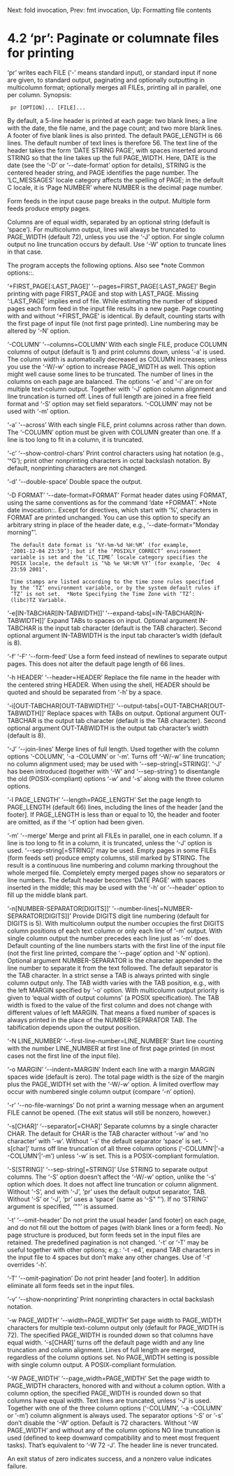 Next: fold invocation,  Prev: fmt invocation,  Up: Formatting file contents

4.2 ‘pr’: Paginate or columnate files for printing
==================================================

‘pr’ writes each FILE (‘-’ means standard input), or standard input if
none are given, to standard output, paginating and optionally outputting
in multicolumn format; optionally merges all FILEs, printing all in
parallel, one per column.  Synopsis:

     pr [OPTION]... [FILE]...

   By default, a 5-line header is printed at each page: two blank lines;
a line with the date, the file name, and the page count; and two more
blank lines.  A footer of five blank lines is also printed.  The default
PAGE_LENGTH is 66 lines.  The default number of text lines is therefore
56.  The text line of the header takes the form ‘DATE STRING PAGE’, with
spaces inserted around STRING so that the line takes up the full
PAGE_WIDTH.  Here, DATE is the date (see the ‘-D’ or ‘--date-format’
option for details), STRING is the centered header string, and PAGE
identifies the page number.  The ‘LC_MESSAGES’ locale category affects
the spelling of PAGE; in the default C locale, it is ‘Page NUMBER’ where
NUMBER is the decimal page number.

   Form feeds in the input cause page breaks in the output.  Multiple
form feeds produce empty pages.

   Columns are of equal width, separated by an optional string (default
is ‘space’).  For multicolumn output, lines will always be truncated to
PAGE_WIDTH (default 72), unless you use the ‘-J’ option.  For single
column output no line truncation occurs by default.  Use ‘-W’ option to
truncate lines in that case.

   The program accepts the following options.  Also see *note Common
options::.

‘+FIRST_PAGE[:LAST_PAGE]’
‘--pages=FIRST_PAGE[:LAST_PAGE]’
     Begin printing with page FIRST_PAGE and stop with LAST_PAGE.
     Missing ‘:LAST_PAGE’ implies end of file.  While estimating the
     number of skipped pages each form feed in the input file results in
     a new page.  Page counting with and without ‘+FIRST_PAGE’ is
     identical.  By default, counting starts with the first page of
     input file (not first page printed).  Line numbering may be altered
     by ‘-N’ option.

‘-COLUMN’
‘--columns=COLUMN’
     With each single FILE, produce COLUMN columns of output (default is
     1) and print columns down, unless ‘-a’ is used.  The column width
     is automatically decreased as COLUMN increases; unless you use the
     ‘-W/-w’ option to increase PAGE_WIDTH as well.  This option might
     well cause some lines to be truncated.  The number of lines in the
     columns on each page are balanced.  The options ‘-e’ and ‘-i’ are
     on for multiple text-column output.  Together with ‘-J’ option
     column alignment and line truncation is turned off.  Lines of full
     length are joined in a free field format and ‘-S’ option may set
     field separators.  ‘-COLUMN’ may not be used with ‘-m’ option.

‘-a’
‘--across’
     With each single FILE, print columns across rather than down.  The
     ‘-COLUMN’ option must be given with COLUMN greater than one.  If a
     line is too long to fit in a column, it is truncated.

‘-c’
‘--show-control-chars’
     Print control characters using hat notation (e.g., ‘^G’); print
     other nonprinting characters in octal backslash notation.  By
     default, nonprinting characters are not changed.

‘-d’
‘--double-space’
     Double space the output.

‘-D FORMAT’
‘--date-format=FORMAT’
     Format header dates using FORMAT, using the same conventions as for
     the command ‘date +FORMAT’.  *Note date invocation::.  Except for
     directives, which start with ‘%’, characters in FORMAT are printed
     unchanged.  You can use this option to specify an arbitrary string
     in place of the header date, e.g., ‘--date-format="Monday
     morning"’.

     The default date format is ‘%Y-%m-%d %H:%M’ (for example,
     ‘2001-12-04 23:59’); but if the ‘POSIXLY_CORRECT’ environment
     variable is set and the ‘LC_TIME’ locale category specifies the
     POSIX locale, the default is ‘%b %e %H:%M %Y’ (for example, ‘Dec  4
     23:59 2001’.

     Time stamps are listed according to the time zone rules specified
     by the ‘TZ’ environment variable, or by the system default rules if
     ‘TZ’ is not set.  *Note Specifying the Time Zone with ‘TZ’:
     (libc)TZ Variable.

‘-e[IN-TABCHAR[IN-TABWIDTH]]’
‘--expand-tabs[=IN-TABCHAR[IN-TABWIDTH]]’
     Expand TABs to spaces on input.  Optional argument IN-TABCHAR is
     the input tab character (default is the TAB character).  Second
     optional argument IN-TABWIDTH is the input tab character’s width
     (default is 8).

‘-f’
‘-F’
‘--form-feed’
     Use a form feed instead of newlines to separate output pages.  This
     does not alter the default page length of 66 lines.

‘-h HEADER’
‘--header=HEADER’
     Replace the file name in the header with the centered string
     HEADER.  When using the shell, HEADER should be quoted and should
     be separated from ‘-h’ by a space.

‘-i[OUT-TABCHAR[OUT-TABWIDTH]]’
‘--output-tabs[=OUT-TABCHAR[OUT-TABWIDTH]]’
     Replace spaces with TABs on output.  Optional argument OUT-TABCHAR
     is the output tab character (default is the TAB character).  Second
     optional argument OUT-TABWIDTH is the output tab character’s width
     (default is 8).

‘-J’
‘--join-lines’
     Merge lines of full length.  Used together with the column options
     ‘-COLUMN’, ‘-a -COLUMN’ or ‘-m’.  Turns off ‘-W/-w’ line
     truncation; no column alignment used; may be used with
     ‘--sep-string[=STRING]’.  ‘-J’ has been introduced (together with
     ‘-W’ and ‘--sep-string’) to disentangle the old (POSIX-compliant)
     options ‘-w’ and ‘-s’ along with the three column options.

‘-l PAGE_LENGTH’
‘--length=PAGE_LENGTH’
     Set the page length to PAGE_LENGTH (default 66) lines, including
     the lines of the header [and the footer].  If PAGE_LENGTH is less
     than or equal to 10, the header and footer are omitted, as if the
     ‘-t’ option had been given.

‘-m’
‘--merge’
     Merge and print all FILEs in parallel, one in each column.  If a
     line is too long to fit in a column, it is truncated, unless the
     ‘-J’ option is used.  ‘--sep-string[=STRING]’ may be used.  Empty
     pages in some FILEs (form feeds set) produce empty columns, still
     marked by STRING.  The result is a continuous line numbering and
     column marking throughout the whole merged file.  Completely empty
     merged pages show no separators or line numbers.  The default
     header becomes ‘DATE PAGE’ with spaces inserted in the middle; this
     may be used with the ‘-h’ or ‘--header’ option to fill up the
     middle blank part.

‘-n[NUMBER-SEPARATOR[DIGITS]]’
‘--number-lines[=NUMBER-SEPARATOR[DIGITS]]’
     Provide DIGITS digit line numbering (default for DIGITS is 5).
     With multicolumn output the number occupies the first DIGITS column
     positions of each text column or only each line of ‘-m’ output.
     With single column output the number precedes each line just as
     ‘-m’ does.  Default counting of the line numbers starts with the
     first line of the input file (not the first line printed, compare
     the ‘--page’ option and ‘-N’ option).  Optional argument
     NUMBER-SEPARATOR is the character appended to the line number to
     separate it from the text followed.  The default separator is the
     TAB character.  In a strict sense a TAB is always printed with
     single column output only.  The TAB width varies with the TAB
     position, e.g., with the left MARGIN specified by ‘-o’ option.
     With multicolumn output priority is given to ‘equal width of output
     columns’ (a POSIX specification).  The TAB width is fixed to the
     value of the first column and does not change with different values
     of left MARGIN.  That means a fixed number of spaces is always
     printed in the place of the NUMBER-SEPARATOR TAB.  The tabification
     depends upon the output position.

‘-N LINE_NUMBER’
‘--first-line-number=LINE_NUMBER’
     Start line counting with the number LINE_NUMBER at first line of
     first page printed (in most cases not the first line of the input
     file).

‘-o MARGIN’
‘--indent=MARGIN’
     Indent each line with a margin MARGIN spaces wide (default is
     zero).  The total page width is the size of the margin plus the
     PAGE_WIDTH set with the ‘-W/-w’ option.  A limited overflow may
     occur with numbered single column output (compare ‘-n’ option).

‘-r’
‘--no-file-warnings’
     Do not print a warning message when an argument FILE cannot be
     opened.  (The exit status will still be nonzero, however.)

‘-s[CHAR]’
‘--separator[=CHAR]’
     Separate columns by a single character CHAR.  The default for CHAR
     is the TAB character without ‘-w’ and ‘no character’ with ‘-w’.
     Without ‘-s’ the default separator ‘space’ is set.  ‘-s[char]’
     turns off line truncation of all three column options
     (‘-COLUMN’|‘-a -COLUMN’|‘-m’) unless ‘-w’ is set.  This is a
     POSIX-compliant formulation.

‘-S[STRING]’
‘--sep-string[=STRING]’
     Use STRING to separate output columns.  The ‘-S’ option doesn’t
     affect the ‘-W/-w’ option, unlike the ‘-s’ option which does.  It
     does not affect line truncation or column alignment.  Without ‘-S’,
     and with ‘-J’, ‘pr’ uses the default output separator, TAB.
     Without ‘-S’ or ‘-J’, ‘pr’ uses a ‘space’ (same as ‘-S" "’).  If no
     ‘STRING’ argument is specified, ‘""’ is assumed.

‘-t’
‘--omit-header’
     Do not print the usual header [and footer] on each page, and do not
     fill out the bottom of pages (with blank lines or a form feed).  No
     page structure is produced, but form feeds set in the input files
     are retained.  The predefined pagination is not changed.  ‘-t’ or
     ‘-T’ may be useful together with other options; e.g.: ‘-t -e4’,
     expand TAB characters in the input file to 4 spaces but don’t make
     any other changes.  Use of ‘-t’ overrides ‘-h’.

‘-T’
‘--omit-pagination’
     Do not print header [and footer].  In addition eliminate all form
     feeds set in the input files.

‘-v’
‘--show-nonprinting’
     Print nonprinting characters in octal backslash notation.

‘-w PAGE_WIDTH’
‘--width=PAGE_WIDTH’
     Set page width to PAGE_WIDTH characters for multiple text-column
     output only (default for PAGE_WIDTH is 72).  The specified
     PAGE_WIDTH is rounded down so that columns have equal width.
     ‘-s[CHAR]’ turns off the default page width and any line truncation
     and column alignment.  Lines of full length are merged, regardless
     of the column options set.  No PAGE_WIDTH setting is possible with
     single column output.  A POSIX-compliant formulation.

‘-W PAGE_WIDTH’
‘--page_width=PAGE_WIDTH’
     Set the page width to PAGE_WIDTH characters, honored with and
     without a column option.  With a column option, the specified
     PAGE_WIDTH is rounded down so that columns have equal width.  Text
     lines are truncated, unless ‘-J’ is used.  Together with one of the
     three column options (‘-COLUMN’, ‘-a -COLUMN’ or ‘-m’) column
     alignment is always used.  The separator options ‘-S’ or ‘-s’ don’t
     disable the ‘-W’ option.  Default is 72 characters.  Without ‘-W
     PAGE_WIDTH’ and without any of the column options NO line
     truncation is used (defined to keep downward compatibility and to
     meet most frequent tasks).  That’s equivalent to ‘-W 72 -J’.  The
     header line is never truncated.

   An exit status of zero indicates success, and a nonzero value
indicates failure.

